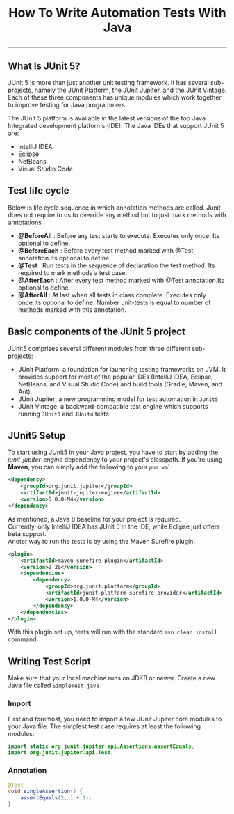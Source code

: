 # <p align="center">How To Write Automation Tests With Java</p>
---

## What Is JUnit 5?
JUnit 5 is more than just another unit testing framework. It has several sub-projects, namely the JUnit Platform, the JUnit Jupiter, and the JUnit Vintage. Each of these three components has unique modules which work together to improve testing for Java programmers.

The JUnit 5 platform is available in the latest versions of the top Java Integrated development platforms (IDE). The Java IDEs that support JUnit 5 are:
- IntelliJ IDEA
- Eclipse
- NetBeans
- Visual Studio Code

## Test life cycle
Below is life cycle sequence in which annotation methods are called. Junit does not require to us to override any method but to just mark methods with annotations
- __@BeforeAll__ : Before any test starts to execute. Executes only once. Its optional to define.
- __@BeforeEach__ : Before every test method marked with @Test annotation.Its optional to define.
- __@Test__ : Run tests in the sequence of declaration the test method. Its required to mark methods a test case.
- __@AfterEach__ : After every test method marked with @Test annotation.Its optional to define.
- __@AfterAll__ : At last when all tests in class complete. Executes only once.Its optional to define. Number unit-tests is equal to number of methods marked with this annotation.

##  Basic components of the JUnit 5 project
JUnit5 comprises several different modules from three different sub-projects:
- JUnit Platform: a foundation for launching testing frameworks on JVM. It provides support for most of the popular IDEs (IntelliJ IDEA, Eclipse, NetBeans, and Visual Studio Code) and build tools (Gradle, Maven, and Ant).
- JUnit Jupiter: a new programming model for test automation in `JUnit5`
- JUnit Vintage: a backward-compatible test engine which supports running `JUnit3` and `JUnit4` tests

## JUnit5 Setup
To start using JUnit5 in your Java project, you have to start by adding the _junit-jupiter-engine_ dependency to your project's classpath.
If you're using __Maven__, you can simply add the following to your `pom.xml`:

```xml
<dependency>
    <groupId>org.junit.jupiter</groupId>
    <artifactId>junit-jupiter-engine</artifactId>
    <version>5.0.0-M4</version>
</dependency>
```
As mentioned, a Java 8 baseline for your project is required.</br>
Currently, only IntelliJ IDEA has JUnit 5 in the IDE, while Eclipse just offers beta support.</br>
Anoter way to run the tests is by using the Maven Surefire plugin:
```xml
<plugin> 
    <artifactId>maven-surefire-plugin</artifactId> 
    <version>2.20</version> 
    <dependencies> 
        <dependency> 
            <groupId>org.junit.platform</groupId> 
            <artifactId>junit-platform-surefire-provider</artifactId> 
            <version>1.0.0-M4</version> 
        </dependency>
    </dependencies>
</plugin>
```
With this plugin set up, tests will run with the standard `mvn clean install` command.

## Writing Test Script
Make sure that your local machine runs on JDK8 or newer. Create a new Java file called `SimpleTest.java`

### Import
First and foremost, you need to import a few JUnit Jupiter core modules to your Java file. The simplest test case requires at least the following modules:

```java
import static org.junit.jupiter.api.Assertions.assertEquals;
import org.junit.jupiter.api.Test;
```
### Annotation

```java
@Test
void singleAssertion() {
	assertEquals(2, 1 + 1);
}
```

